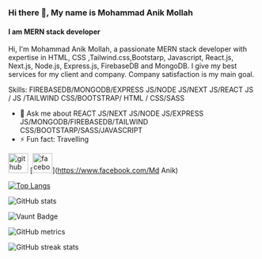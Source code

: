 ### Hi there 👋, My name is Mohammad Anik Mollah
#### I am MERN stack developer
Hi, I'm Mohammad Anik Mollah, a passionate MERN stack developer with expertise in HTML, CSS ,Tailwind.css,Bootstarp, Javascript, React.js, Next.js, Node.js, Express.js, FirebaseDB and MongoDB. I give my best services for my client and company. Company satisfaction is my main goal. 

Skills:  FIREBASEDB/MONGODB/EXPRESS JS/NODE JS/NEXT JS/REACT JS / JS /TAILWIND CSS/BOOTSTRAP/ HTML / CSS/SASS

- 💬 Ask me about REACT JS/NEXT JS/NODE JS/EXPRESS JS/MONGODB/FIREBASEDB/TAILWIND CSS/BOOTSTARP/SASS/JAVASCRIPT 
- ⚡ Fun fact: Travelling 


[<img src='https://cdn.jsdelivr.net/npm/simple-icons@3.0.1/icons/github.svg' alt='github' height='40'>](https://github.com/mdanikmollah)  [<img src='https://cdn.jsdelivr.net/npm/simple-icons@3.0.1/icons/facebook.svg' alt='facebook' height='40'>](https://www.facebook.com/Md Anik)  

[![Top Langs](https://github-readme-stats.vercel.app/api/top-langs/?username=mdanikmollah)](https://github.com/anuraghazra/github-readme-stats)

![GitHub stats](https://github-readme-stats.vercel.app/api?username=mdanikmollah&show_icons=true&count_private=true)  

![Vaunt Badge](https://api.vaunt.dev/v1/github/entities/mdanikmollah/contributions?format=svg&private=true)  

![GitHub metrics](https://metrics.lecoq.io/mdanikmollah)  

![GitHub streak stats](https://streak-stats.demolab.com/?user=mdanikmollah)  


